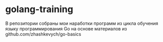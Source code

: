 # golang-training

В репозитории собраны мои наработки программ из цикла обучения языку программирования Go на основе материалов из github.com/zhashkevych/go-basics
